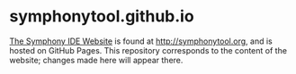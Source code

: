 symphonytool.github.io
======================

[The Symphony IDE Website][1] is found at http://symphonytool.org, and is hosted on GitHub Pages.  This repository corresponds to the content of the website; changes made here will appear there.

[1]: http://symphonytool.org/

